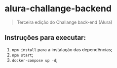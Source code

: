 # alura-challange-backend
> Terceira edição do Challange back-end (Alura)

## Instruções para executar:
  1. ```npm install``` para a instalação das dependências;
  2. ```npm start```;
  3. ```docker-compose up -d```;
